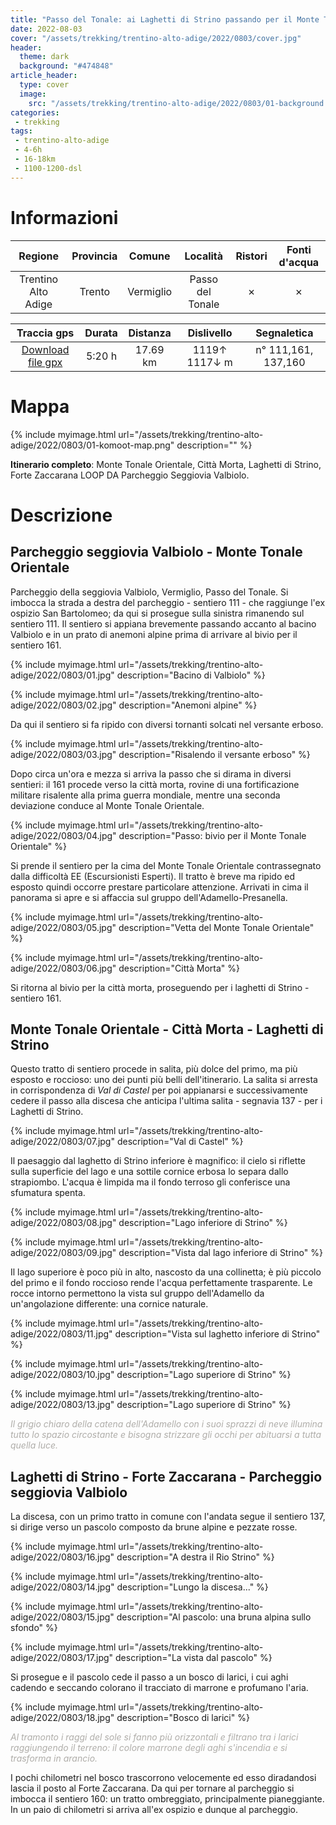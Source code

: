 ```yaml
---
title: "Passo del Tonale: ai Laghetti di Strino passando per il Monte Tonale Orientale"
date: 2022-08-03
cover: "/assets/trekking/trentino-alto-adige/2022/0803/cover.jpg"
header:
  theme: dark
  background: "#474848"
article_header:
  type: cover
  image:
    src: "/assets/trekking/trentino-alto-adige/2022/0803/01-background.jpg"
categories:
 - trekking
tags:
 - trentino-alto-adige
 - 4-6h
 - 16-18km
 - 1100-1200-dsl
---
```


# Informazioni

|       Regione       | Provincia |   Comune     |     Località     | Ristori | Fonti d'acqua |
|:-------------------:|:---------:|:------------:|:----------------:|:-------:|:-------------:|
| Trentino Alto Adige |   Trento  | Vermiglio    | Passo del Tonale |    ✗   |     ✗   |

|     Traccia gps     |  Durata |  Distanza | Dislivello  | Segnaletica |
|:-------------------:| :------:| :--------:|:----------: | :---------: |
| [Download file gpx](/assets/trekking/trentino-alto-adige/2022/0803/traccia-gps.gpx) |  5:20 h |  17.69 km | 1119↑ 1117↓ m | n° 111,161, 137,160 |

# Mappa

{% include myimage.html url="/assets/trekking/trentino-alto-adige/2022/0803/01-komoot-map.png" description="" %}

**Itinerario completo**: Monte Tonale Orientale, Città Morta, Laghetti di Strino, Forte Zaccarana LOOP DA Parcheggio Seggiovia Valbiolo.

# Descrizione

## Parcheggio seggiovia Valbiolo - Monte Tonale Orientale

Parcheggio della seggiovia Valbiolo, Vermiglio, Passo del Tonale.
Si imbocca la strada a destra del parcheggio - sentiero 111 - che raggiunge l'ex ospizio San Bartolomeo; da qui si prosegue sulla sinistra rimanendo sul sentiero 111.
Il sentiero si appiana brevemente passando accanto al bacino Valbiolo e in un prato di anemoni alpine prima di arrivare al bivio per il sentiero 161. 

{% include myimage.html url="/assets/trekking/trentino-alto-adige/2022/0803/01.jpg" description="Bacino di Valbiolo" %}

{% include myimage.html url="/assets/trekking/trentino-alto-adige/2022/0803/02.jpg" description="Anemoni alpine" %}

Da qui il sentiero si fa ripido con diversi tornanti solcati nel versante erboso. 

{% include myimage.html url="/assets/trekking/trentino-alto-adige/2022/0803/03.jpg" description="Risalendo il versante erboso" %}

Dopo circa un'ora e mezza si arriva la passo che si dirama in diversi sentieri: il 161 procede verso la città morta, rovine di una fortificazione militare risalente alla prima guerra mondiale, mentre una seconda deviazione conduce al Monte Tonale Orientale.

{% include myimage.html url="/assets/trekking/trentino-alto-adige/2022/0803/04.jpg" description="Passo: bivio per il Monte Tonale Orientale" %}

Si prende il sentiero per la cima del Monte Tonale Orientale contrassegnato dalla difficoltà EE (Escursionisti Esperti). Il tratto è breve ma ripido ed esposto quindi occorre prestare particolare attenzione. Arrivati in cima il panorama si apre e si affaccia sul gruppo dell'Adamello-Presanella. 

{% include myimage.html url="/assets/trekking/trentino-alto-adige/2022/0803/05.jpg" description="Vetta del Monte Tonale Orientale" %}

{% include myimage.html url="/assets/trekking/trentino-alto-adige/2022/0803/06.jpg" description="Città Morta" %}

Si ritorna al bivio per la città morta, proseguendo per i laghetti di Strino - sentiero 161.

## Monte Tonale Orientale - Città Morta - Laghetti di Strino

Questo tratto di sentiero procede in salita, più dolce del primo, ma più esposto e roccioso: uno dei punti più belli dell'itinerario. La salita si arresta in corrispondenza di *Val di Castel* per poi appianarsi e successivamente cedere il passo alla discesa che anticipa l'ultima salita - segnavia 137 - per i Laghetti di Strino.

{% include myimage.html url="/assets/trekking/trentino-alto-adige/2022/0803/07.jpg" description="Val di Castel" %}

Il paesaggio dal laghetto di Strino inferiore è magnifico: il cielo si riflette sulla superficie del lago e una sottile cornice erbosa lo separa dallo strapiombo.
L'acqua è limpida ma il fondo terroso gli conferisce una sfumatura spenta.

{% include myimage.html url="/assets/trekking/trentino-alto-adige/2022/0803/08.jpg" description="Lago inferiore di Strino" %}

{% include myimage.html url="/assets/trekking/trentino-alto-adige/2022/0803/09.jpg" description="Vista dal lago inferiore di Strino" %}

Il lago superiore è poco più in alto, nascosto da una collinetta; è più piccolo del primo e il fondo roccioso rende l'acqua perfettamente trasparente. Le rocce intorno permettono la vista sul gruppo dell'Adamello da un'angolazione differente: una cornice naturale.

{% include myimage.html url="/assets/trekking/trentino-alto-adige/2022/0803/11.jpg" description="Vista sul laghetto inferiore di Strino" %}

{% include myimage.html url="/assets/trekking/trentino-alto-adige/2022/0803/10.jpg" description="Lago superiore di Strino" %}

{% include myimage.html url="/assets/trekking/trentino-alto-adige/2022/0803/13.jpg" description="Lago superiore di Strino" %}

<div >
<font color="afada9">
<em>
  Il grigio chiaro della catena dell'Adamello con i suoi sprazzi di neve illumina tutto lo spazio circostante e bisogna strizzare gli occhi per abituarsi a tutta quella luce.
</em>
</font>
</div>

## Laghetti di Strino - Forte Zaccarana - Parcheggio seggiovia Valbiolo

La discesa, con un primo tratto in comune con l'andata segue il sentiero 137, si dirige verso un pascolo composto da brune alpine e pezzate rosse.

{% include myimage.html url="/assets/trekking/trentino-alto-adige/2022/0803/16.jpg" description="A destra il Rio Strino" %}

{% include myimage.html url="/assets/trekking/trentino-alto-adige/2022/0803/14.jpg" description="Lungo la discesa..." %}

{% include myimage.html url="/assets/trekking/trentino-alto-adige/2022/0803/15.jpg" description="Al pascolo: una bruna alpina sullo sfondo" %}

{% include myimage.html url="/assets/trekking/trentino-alto-adige/2022/0803/17.jpg" description="La vista dal pascolo" %}

<!-- <div >
!-- <font color="afada9">
!-- <em>
!--   Il suono dei campanacci è una perfetta armonia con gli altri suoni della natura, anche se di naturale non ha niente.
!-- </em>
!-- </font>
!-- </div> -->

Si prosegue e il pascolo cede il passo a un bosco di larici, i cui aghi cadendo e seccando colorano il tracciato di marrone e profumano l'aria.

{% include myimage.html url="/assets/trekking/trentino-alto-adige/2022/0803/18.jpg" description="Bosco di larici" %}

<div >
<font color="afada9">
<em>
  Al tramonto i raggi del sole si fanno più orizzontali e filtrano tra i larici raggiungendo il terreno: il colore marrone degli aghi s'incendia e si trasforma in arancio.
</em>
</font>
</div>

I pochi chilometri nel bosco trascorrono velocemente ed esso diradandosi lascia il posto al Forte Zaccarana. Da qui per tornare al parcheggio si imbocca il sentiero 160: un tratto ombreggiato, principalmente pianeggiante. In un paio di chilometri si arriva all'ex ospizio e dunque al parcheggio.
